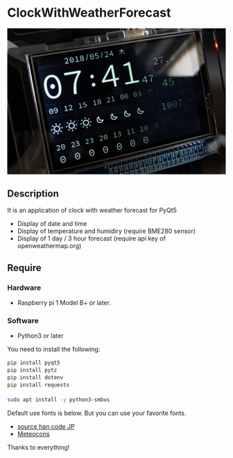 # ClockWithWeatherForecast

![img](/spec/example_displayed_in_raspberry_pie.jpg)

## Description

It is an application of clock with weather forecast for PyQt5

* Display of date and time
* Display of temperature and humidiry (require BME280 sensor)
* Display of 1 day / 3 hour forecast (require api key of openweathermap.org)

## Require

### Hardware

* Raspberry pi 1 Model B+ or later.

### Software

* Python3 or later

You need to install the following:

```sh
pip install pyqt5
pip install pytz
pip install dotenv
pip install requests

sudo apt install -y python3-smbus
```

Default use fonts is below. But you can use your favorite fonts.

* [source han code JP](https://github.com/adobe-fonts/source-han-code-jp)
* [Meteocons](http://www.alessioatzeni.com/meteocons/)

Thanks to everything!

